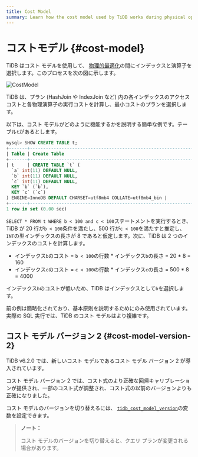 ```yaml
---
title: Cost Model
summary: Learn how the cost model used by TiDB works during physical optimization.
---
```


# コストモデル {#cost-model}

TiDB はコスト モデルを使用して、 [物理的最適化](/sql-physical-optimization.md)の間にインデックスと演算子を選択します。このプロセスを次の図に示します。

![CostModel](https://download.pingcap.com/images/docs/cost-model.png)

TiDB は、プラン (HashJoin や IndexJoin など) 内の各インデックスのアクセス コストと各物理演算子の実行コストを計算し、最小コストのプランを選択します。

以下は、コスト モデルがどのように機能するかを説明する簡単な例です。テーブル`t`があるとします。

```sql
mysql> SHOW CREATE TABLE t;
+-------+-----------------------------------------------------------------------------------------------------------------------------------------------------------------------------------------------------+
| Table | Create Table                                                                                                                                                                                        |
+-------+-----------------------------------------------------------------------------------------------------------------------------------------------------------------------------------------------------+
| t     | CREATE TABLE `t` (
  `a` int(11) DEFAULT NULL,
  `b` int(11) DEFAULT NULL,
  `c` int(11) DEFAULT NULL,
  KEY `b` (`b`),
  KEY `c` (`c`)
) ENGINE=InnoDB DEFAULT CHARSET=utf8mb4 COLLATE=utf8mb4_bin |
+-------+-----------------------------------------------------------------------------------------------------------------------------------------------------------------------------------------------------+
1 row in set (0.00 sec)
```

`SELECT * FROM t WHERE b < 100 and c < 100`ステートメントを実行するとき、TiDB が 20 行が`b < 100`条件を満たし、500 行が`c < 100`を満たすと推定し、 `INT`の型インデックスの長さが 8 であると仮定します。次に、TiDB は 2 つのインデックスのコストを計算します。

-   インデックス`b`のコスト = `b < 100`の行数 * インデックス`b`の長さ = 20 * 8 = 160
-   インデックス`c`のコスト = `c < 100`の行数 * インデックス`c`の長さ = 500 * 8 = 4000

インデックス`b`のコストが低いため、TiDB はインデックスとして`b`を選択します。

前の例は簡略化されており、基本原則を説明するためにのみ使用されています。実際の SQL 実行では、TiDB のコスト モデルはより複雑です。

## コスト モデル バージョン 2 {#cost-model-version-2}

TiDB v6.2.0 では、新しいコスト モデルであるコスト モデル バージョン 2 が導入されています。

コスト モデル バージョン 2 では、コスト式のより正確な回帰キャリブレーションが提供され、一部のコスト式が調整され、コスト式の以前のバージョンよりも正確になりました。

コスト モデルのバージョンを切り替えるには、 [`tidb_cost_model_version`](/system-variables.md#tidb_cost_model_version-new-in-v620)の変数を設定できます。

> **ノート：**
>
> コスト モデルのバージョンを切り替えると、クエリ プランが変更される場合があります。
